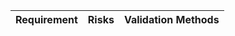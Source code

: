 | Requirement | Risks | Validation Methods |
|------------------------------------|-------------------------------------------------------------------------------------------------------|----------------------------------------------------------------------|

